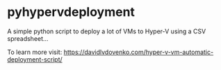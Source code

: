 # pyhypervdeployment
A simple python script to deploy a lot of VMs to Hyper-V using a CSV spreadsheet...

To learn more visit: https://davidlvdovenko.com/hyper-v-vm-automatic-deployment-script/
